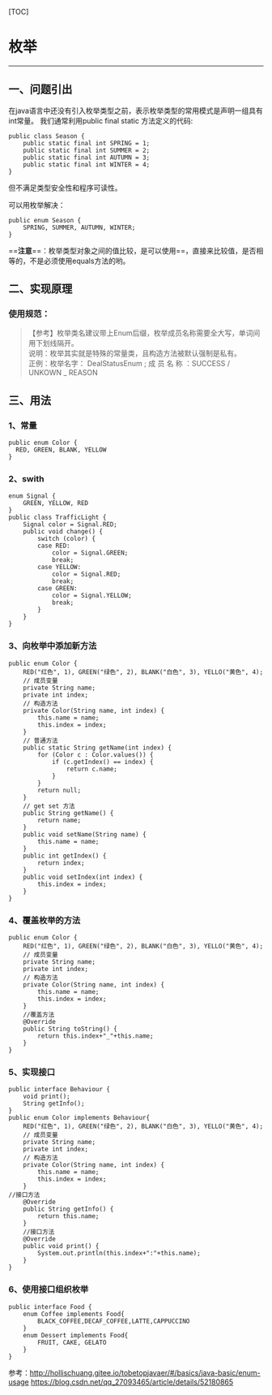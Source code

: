 [TOC]



# 枚举

---
## 一、问题引出
在java语言中还没有引入枚举类型之前，表示枚举类型的常用模式是声明一组具有int常量。
		 我们通常利用public final static 方法定义的代码:

```
public class Season {
    public static final int SPRING = 1;
    public static final int SUMMER = 2;
    public static final int AUTUMN = 3;
    public static final int WINTER = 4;
}
```
但不满足类型安全性和程序可读性。<br>

可以用枚举解决：

```
public enum Season {
    SPRING, SUMMER, AUTUMN, WINTER;
}
```

==**注意**==：枚举类型对象之间的值比较，是可以使用==，直接来比较值，是否相等的，不是必须使用equals方法的哟。
## 二、实现原理

### 使用规范：

> 【参考】枚举类名建议带上Enum后缀，枚举成员名称需要全大写，单词间用下划线隔开。<br>
说明：枚举其实就是特殊的常量类，且构造方法被默认强制是私有。<br>
正例：枚举名字： DealStatusEnum ; 成 员 名 称 ：SUCCESS /  UNKOWN _ REASON 



## 三、用法
### 1、常量

```
public enum Color {  
  RED, GREEN, BLANK, YELLOW  
}  
```
### 2、swith

```
enum Signal {  
    GREEN, YELLOW, RED  
}  
public class TrafficLight {  
    Signal color = Signal.RED;  
    public void change() {  
        switch (color) {  
        case RED:  
            color = Signal.GREEN;  
            break;  
        case YELLOW:  
            color = Signal.RED;  
            break;  
        case GREEN:  
            color = Signal.YELLOW;  
            break;  
        }  
    }  
}  
```
### 3、向枚举中添加新方法

```
public enum Color {  
    RED("红色", 1), GREEN("绿色", 2), BLANK("白色", 3), YELLO("黄色", 4);  
    // 成员变量  
    private String name;  
    private int index;  
    // 构造方法  
    private Color(String name, int index) {  
        this.name = name;  
        this.index = index;  
    }  
    // 普通方法  
    public static String getName(int index) {  
        for (Color c : Color.values()) {  
            if (c.getIndex() == index) {  
                return c.name;  
            }  
        }  
        return null;  
    }  
    // get set 方法  
    public String getName() {  
        return name;  
    }  
    public void setName(String name) {  
        this.name = name;  
    }  
    public int getIndex() {  
        return index;  
    }  
    public void setIndex(int index) {  
        this.index = index;  
    }  
}  
```
### 4、覆盖枚举的方法

```
public enum Color {  
    RED("红色", 1), GREEN("绿色", 2), BLANK("白色", 3), YELLO("黄色", 4);  
    // 成员变量  
    private String name;  
    private int index;  
    // 构造方法  
    private Color(String name, int index) {  
        this.name = name;  
        this.index = index;  
    }  
    //覆盖方法  
    @Override  
    public String toString() {  
        return this.index+"_"+this.name;  
    }  
}  
```
### 5、实现接口

```
public interface Behaviour {  
    void print();  
    String getInfo();  
}  
public enum Color implements Behaviour{  
    RED("红色", 1), GREEN("绿色", 2), BLANK("白色", 3), YELLO("黄色", 4);  
    // 成员变量  
    private String name;  
    private int index;  
    // 构造方法  
    private Color(String name, int index) {  
        this.name = name;  
        this.index = index;  
    }  
//接口方法  
    @Override  
    public String getInfo() {  
        return this.name;  
    }  
    //接口方法  
    @Override  
    public void print() {  
        System.out.println(this.index+":"+this.name);  
    }  
}  
```
### 6、使用接口组织枚举

```
public interface Food {  
    enum Coffee implements Food{  
        BLACK_COFFEE,DECAF_COFFEE,LATTE,CAPPUCCINO  
    }  
    enum Dessert implements Food{  
        FRUIT, CAKE, GELATO  
    }  
}

```







 参考：http://hollischuang.gitee.io/tobetopjavaer/#/basics/java-basic/enum-usage
 https://blog.csdn.net/qq_27093465/article/details/52180865